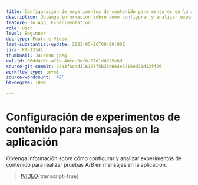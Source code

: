 ```yaml
---
title: Configuración de experimentos de contenido para mensajes en la aplicación
description: Obtenga información sobre cómo configurar y analizar experimentos de contenido para realizar pruebas A/B en mensajes en la aplicación.
feature: In App, Experimentation
role: User
level: Beginner
doc-type: Feature Video
last-substantial-update: 2023-05-26T00:00:00Z
jira: KT-13341
thumbnail: 3419898.jpeg
exl-id: 06dd4c6c-af5e-40cc-9df0-07d1d0925e6d
source-git-commit: 2493f6cad316173f5b33d664e3215ed71d13ff76
workflow-type: tm+mt
source-wordcount: '42'
ht-degree: 100%

---
```


# Configuración de experimentos de contenido para mensajes en la aplicación

Obtenga información sobre cómo configurar y analizar experimentos de contenido para realizar pruebas A/B en mensajes en la aplicación.

>[!VIDEO](https://video.tv.adobe.com/v/3445291/?learn=on&captions=spa){transcript=true}
